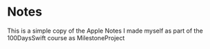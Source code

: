 # Notes
This is a simple copy of the Apple Notes I made myself as part of the 100DaysSwift course as MilestoneProject
